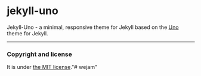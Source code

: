 # jekyll-uno

Jekyll-Uno - a minimal, responsive theme for Jekyll based on the [Uno](https://github.com/daleanthony/Uno) theme for Jekyll.

---

### Copyright and license

It is under [the MIT license](/LICENSE)."# wejam" 
